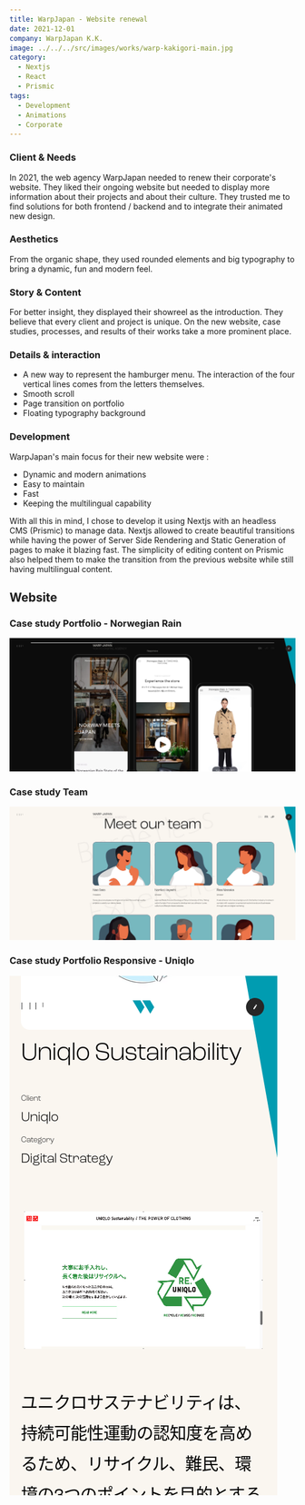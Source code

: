 ```yaml
---
title: WarpJapan - Website renewal
date: 2021-12-01
company: WarpJapan K.K.
image: ../../../src/images/works/warp-kakigori-main.jpg
category:
  - Nextjs
  - React
  - Prismic
tags:
  - Development
  - Animations
  - Corporate
---
```


### Client & Needs

In 2021, the web agency WarpJapan needed to renew their corporate's website. They liked their ongoing website but needed to display more information about their projects and about their culture.
They trusted me to find solutions for both frontend / backend and to integrate their animated new design.

### Aesthetics

From the organic shape, they used rounded elements and big typography to bring a dynamic, fun and modern feel.

### Story & Content

For better insight, they displayed their showreel as the introduction.
They believe that every client and project is unique. On the new website, case studies, processes, and results of their works take a more prominent place.

### Details & interaction

- A new way to represent the hamburger menu. The interaction of the four vertical lines comes from the letters themselves.
- Smooth scroll
- Page transition on portfolio
- Floating typography background

### Development

WarpJapan's main focus for their new website were :

- Dynamic and modern animations
- Easy to maintain
- Fast
- Keeping the multilingual capability

With all this in mind, I chose to develop it using Nextjs with an headless CMS (Prismic) to manage data.
Nextjs allowed to create beautiful transitions while having the power of Server Side Rendering and Static Generation of pages to make it blazing fast. The simplicity of editing content on Prismic also helped them to make the transition from the previous website while still having multilingual content.

## Website

### Case study Portfolio - Norwegian Rain

![Case study portfolio](./warp-norwegian.png)

### Case study Team

![Case study Team](./warp-team.png)

### Case study Portfolio Responsive - Uniqlo

![Case study responsive](./warp-uniqlo.png)
